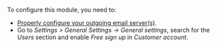 To configure this module, you need to:

- [Properly configure your outgoing email
  server(s)](https://www.odoo.com/forum/help-1/question/how-to-configure-email-gateway-282#answer_290).
- Go to *Settings \> General Settings -\> General settings*, search for
  the *Users* section and enable *Free sign up* in *Customer account*.
